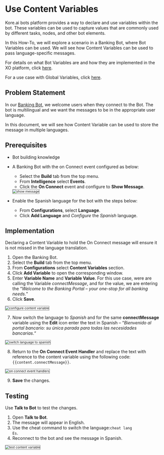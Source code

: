# Use Content Variables

Kore.ai bots platform provides a way to declare and use variables within the bot. These variables can be used to capture values that are commonly used by different tasks, nodes, and other bot elements.

In this How-To, we will explore a scenario in a Banking Bot, where Bot Variables can be used. We will see how Content Variables can be used to pass language-specific messages.

For details on what Bot Variables are and how they are implemented in the XO platform, click <a href="https://developer.kore.ai/docs/bots/bot-settings/bot-management/using-bot-variables/" target="_blank">here</a>. 

For a use case with Global Variables, click <a href="https://developer.kore.ai/docs/bots/how-tos/how-to-use-content-variables/" target="_blank">here</a>.

## Problem Statement

In our <a href="https://developer.kore.ai/docs/bots/how-tos/creating-a-banking-bot/" target="_blank">Banking Bot</a>, we welcome users when they connect to the Bot. The bot is multilingual and we want the messages to be in the appropriate user language.

In this document, we will see how Content Variable can be used to store the message in multiple languages.

## Prerequisites

* Bot building knowledge
* A Banking Bot with the on Connect event configured as below:
    * Select the **Build** tab from the top menu.
    * From **Intelligence** select **Events**.
    * Click the **On Connect** event and configure to **Show Message**.
    <img src="../images/show-message.png" alt="show message" title="show message" style="border: 1px solid gray; zoom:75%;">

* Enable the Spanish language for the bot with the steps below:
    * From **Configurations**, select **Language**.
    * Click **Add Language** and _Configure_ the _Spanish_ language.

## Implementation

Declaring a Content Variable to hold the On Connect message will ensure it is not missed in the language translation.

1. Open the Banking Bot.
2. Select the **Build** tab from the top menu.
3. From **Configurations** select **Content Variables** section.
4. Click **Add Variable** to open the corresponding window.
5. Enter **Variable Name** and **Variable Value**. For this use case, were are calling the Variable _connectMessage_, and for the value, we are entering the “_Welcome to the Banking Portal – your one-stop for all banking needs._"
6. Click **Save**.
<img src="../images/configure-content-variable.png" alt="configure content variable" title="configure content variable" style="border: 1px solid gray; zoom:75%;">

7. Now switch the language to _Spanish_ and for the same **connectMessage** variable using the **Edit** icon enter the text in Spanish – “_Bienvenido al portal bancario: su única parada para todas las necesidades bancarias_.“
<img src="../images/switch-language-to-spanish.png" alt="switch language to spanish" title="switch language to spanish" style="border: 1px solid gray; zoom:75%;">

8. Return to the **On Connect Event Handler** and replace the text with reference to the content variable using the following code: <code>{{content.connectMessage}}</code>.
<img src="../images/on-connect-event-handlers.png" alt="on connect event handlers" title="on connect event handlers" style="border: 1px solid gray; zoom:75%;">

9. **Save** the changes.

## Testing

Use **Talk to Bot** to test the changes.

1. Open **Talk to Bot**.
2. The message will appear in English.
3. Use the cheat command to switch the language:<code>cheat lang Es</code>.
4. Reconnect to the bot and see the message in Spanish.
<img src="../images/test-content-variable-banking-bot.png" alt="test content variable" title="test content variable" style="border: 1px solid gray; zoom:75%;">
